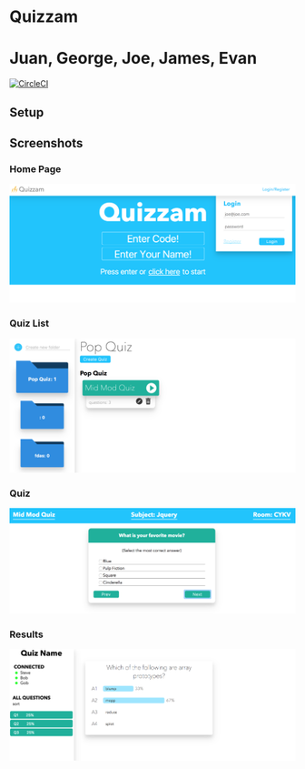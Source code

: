 # Quizzam
# Juan, George, Joe, James, Evan
[![CircleCI](https://circleci.com/gh/EvanSays/Quizzam/tree/master.svg?style=svg)](https://circleci.com/gh/EvanSays/Quizzam/tree/master)

## Setup

## Screenshots

### Home Page
![home](./screenshots/home.png)

### Quiz List
![quizlist](./screenshots/quizlist.png)

### Quiz
![quiz](./screenshots/quiz.png)

### Results
![chart](./screenshots/chart.png)